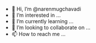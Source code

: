 - 👋 Hi, I’m @narenmugchavadi
- 👀 I’m interested in ...
- 🌱 I’m currently learning ...
- 💞️ I’m looking to collaborate on ...
- 📫 How to reach me ...

<!---
narenmugchavadi/narenmugchavadi is a ✨ special ✨ repository because its `README.md` (this file) appears on your GitHub profile.
You can click the Preview link to take a look at your changes.
--->
